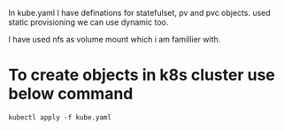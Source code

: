 In kube.yaml I have definations for statefulset, pv and pvc objects. used static provisioning we can use dynamic too.

I have used nfs as volume mount which i am famillier with.

# To create objects in k8s cluster use below command 

```
kubectl apply -f kube.yaml
```